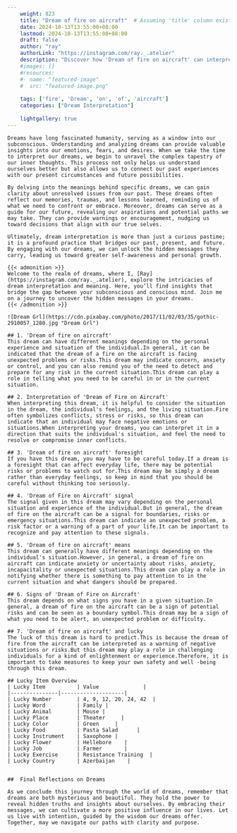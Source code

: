 ```yaml
---
    weight: 823
    title: "Dream of fire on aircraft"  # Assuming 'title' column exists
    date: 2024-10-13T13:55:00+08:00
    lastmod: 2024-10-13T13:55:00+08:00
    draft: false
    author: "ray"
    authorLink: "https://instagram.com/ray._.atelier"
    description: "Discover how 'Dream of fire on aircraft' can interpret your future and uncover its significant meanings in your life."
    #images: []
    #resources:
    #- name: "featured-image"
    #  src: "featured-image.png"
    
    tags: ['fire', 'Dream', 'on', 'of', 'aircraft']
    categories: ["Dream Interpretation"]
    
    lightgallery: true
---
```

    
    Dreams have long fascinated humanity, serving as a window into our subconscious. Understanding and analyzing dreams can provide valuable insights into our emotions, fears, and desires. When we take the time to interpret our dreams, we begin to unravel the complex tapestry of our inner thoughts. This process not only helps us understand ourselves better but also allows us to connect our past experiences with our present circumstances and future possibilities.
    
    By delving into the meanings behind specific dreams, we can gain clarity about unresolved issues from our past. These dreams often reflect our memories, traumas, and lessons learned, reminding us of what we need to confront or embrace. Moreover, dreams can serve as a guide for our future, revealing our aspirations and potential paths we may take. They can provide warnings or encouragement, nudging us toward decisions that align with our true selves.
    
    Ultimately, dream interpretation is more than just a curious pastime; it is a profound practice that bridges our past, present, and future. By engaging with our dreams, we can unlock the hidden messages they carry, leading us toward greater self-awareness and personal growth.
    
    {{< admonition >}}
    Welcome to the realm of dreams, where I, [Ray](https://instagram.com/ray._.atelier), explore the intricacies of dream interpretation and meaning. Here, you’ll find insights that bridge the gap between your subconscious and conscious mind. Join me on a journey to uncover the hidden messages in your dreams.
    {{< /admonition >}}
    
    ![Dream Grl](https://cdn.pixabay.com/photo/2017/11/02/03/35/gothic-2910057_1280.jpg "Dream Grl")
    
    ## 1. 'Dream of fire on aircraft'
    This dream can have different meanings depending on the personal experience and situation of the individual.In general, it can be indicated that the dream of a fire on the aircraft is facing unexpected problems or risks.This dream may indicate concern, anxiety or control, and you can also remind you of the need to detect and prepare for any risk in the current situation.This dream can play a role in telling what you need to be careful in or in the current situation.
    
    ## 2. Interpretation of 'Dream of Fire on Aircraft'
    When interpreting this dream, it is helpful to consider the situation in the dream, the individual's feelings, and the living situation.Fire often symbolizes conflicts, stress or risks, so this dream can indicate that an individual may face negative emotions or situations.When interpreting your dreams, you can interpret it in a direction that suits the individual's situation, and feel the need to resolve or compromise inner conflicts.
    
    ## 3. 'Dream of fire on aircraft' foresight
    If you have this dream, you may have to be careful today.If a dream is a foresight that can affect everyday life, there may be potential risks or problems to watch out for.This dream may be simply a dream rather than everyday feelings, so keep in mind that you should be careful without thinking too seriously.
    
    ## 4. 'Dream of Fire on Aircraft' signal
    The signal given in this dream may vary depending on the personal situation and experience of the individual.But in general, the dream of fire on the aircraft can be a signal for boundaries, risks or emergency situations.This dream can indicate an unexpected problem, a risk factor or a warning of a part of your life.It can be important to recognize and pay attention to these signals.
    
    ## 5. 'Dream of fire on aircraft' means
    This dream can generally have different meanings depending on the individual's situation.However, in general, a dream of fire on aircraft can indicate anxiety or uncertainty about risks, anxiety, incapacitality or unexpected situations.This dream can play a role in notifying whether there is something to pay attention to in the current situation and what dangers should be prepared.
    
    ## 6. Signs of 'Dream of Fire on Aircraft'
    This dream depends on what signs you have in a given situation.In general, a dream of fire on the aircraft can be a sign of potential risks and can be seen as a boundary symbol.This dream may be a sign of what you need to be alert, an unexpected problem or difficulty.
    
    ## 7. 'Dream of fire on aircraft' and lucky
    The luck of this dream is hard to predict.This is because the dream of fire from the aircraft can be interpreted as a warning of negative situations or risks.But this dream may play a role in challenging individuals for a kind of enlightenment or experience.Therefore, it is important to take measures to keep your own safety and well -being through this dream.
    
    ## Lucky Item Overview
    | Lucky Item          | Value              |
    |---------------|--------------------|
    | Lucky Number        | 4, 9, 12, 20, 24, 42  |
    | Lucky Word          | Family |
    | Lucky Animal        | Mouse |
    | Lucky Place         | Theater     |
    | Lucky Color         | Green     |
    | Lucky Food          | Pasta Salad      |
    | Lucky Instrument    | Saxophone |
    | Lucky Flower        | Hellebore    |
    | Lucky Job           | Farmer       |
    | Lucky Exercise      | Resistance Training  |
    | Lucky Country       | Azerbaijan    |
    
    
    ##  Final Reflections on Dreams
    
    As we conclude this journey through the world of dreams, remember that dreams are both mysterious and beautiful. They hold the power to reveal hidden truths and insights about ourselves. By embracing their messages, we can cultivate a more positive influence in our lives. Let us live with intention, guided by the wisdom our dreams offer. Together, may we navigate our paths with clarity and purpose.
    